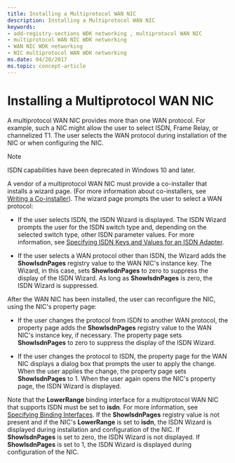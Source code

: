 ```yaml
---
title: Installing a Multiprotocol WAN NIC
description: Installing a Multiprotocol WAN NIC
keywords:
- add-registry-sections WDK networking , multiprotocol WAN NIC
- multiprotocol WAN NIC WDK networking
- WAN NIC WDK networking
- NIC multiprotocol WAN WDK networking
ms.date: 04/20/2017
ms.topic: concept-article
---
```


# Installing a Multiprotocol WAN NIC





A multiprotocol WAN NIC provides more than one WAN protocol. For example, such a NIC might allow the user to select ISDN, Frame Relay, or channelized T1. The user selects the WAN protocol during installation of the NIC or when configuring the NIC.

> [!NOTE]
> ISDN capabilities have been deprecated in Windows 10 and later. 


A vendor of a multiprotocol WAN NIC must provide a co-installer that installs a wizard page. (For more information about co-installers, see [Writing a Co-installer](../install/writing-a-co-installer.md)). The wizard page prompts the user to select a WAN protocol:

-   If the user selects ISDN, the ISDN Wizard is displayed. The ISDN Wizard prompts the user for the ISDN switch type and, depending on the selected switch type, other ISDN parameter values. For more information, see [Specifying ISDN Keys and Values for an ISDN Adapter](specifying-isdn-keys-and-values-for-an-isdn-adapter.md).

-   If the user selects a WAN protocol other than ISDN, the Wizard adds the **ShowIsdnPages** registry value to the WAN NIC's instance key. The Wizard, in this case, sets **ShowIsdnPages** to zero to suppress the display of the ISDN Wizard. As long as **ShowIsdnPages** is zero, the ISDN Wizard is suppressed.

After the WAN NIC has been installed, the user can reconfigure the NIC, using the NIC's property page:

-   If the user changes the protocol from ISDN to another WAN protocol, the property page adds the **ShowIsdnPages** registry value to the WAN NIC's instance key, if necessary. The property page sets **ShowIsdnPages** to zero to suppress the display of the ISDN Wizard.

-   If the user changes the protocol to ISDN, the property page for the WAN NIC displays a dialog box that prompts the user to apply the change. When the user applies the change, the property page sets **ShowIsdnPages** to 1. When the user again opens the NIC's property page, the ISDN Wizard is displayed.

Note that the **LowerRange** binding interface for a multiprotocol WAN NIC that supports ISDN must be set to **isdn**. For more information, see [Specifying Binding Interfaces](specifying-binding-interfaces.md). If the **ShowIsdnPages** registry value is not present and if the NIC's **LowerRange** is set to **isdn**, the ISDN Wizard is displayed during installation and configuration of the NIC. If **ShowIsdnPages** is set to zero, the ISDN Wizard is not displayed. If **ShowIsdnPages** is set to 1, the ISDN Wizard is displayed during configuration of the NIC.

 


